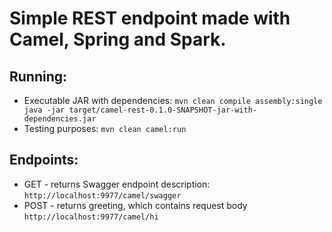 # Simple REST endpoint made with Camel, Spring and Spark.

## Running:
- Executable JAR with dependencies:
    ``
    mvn clean compile assembly:single
    java -jar target/camel-rest-0.1.0-SNAPSHOT-jar-with-dependencies.jar
    ``
- Testing purposes:
    ``
    mvn clean camel:run
    ``
    
## Endpoints:
- GET - returns Swagger endpoint description:
``
    http://localhost:9977/camel/swagger
``
- POST - returns greeting, which contains request body 
``
    http://localhost:9977/camel/hi
``
